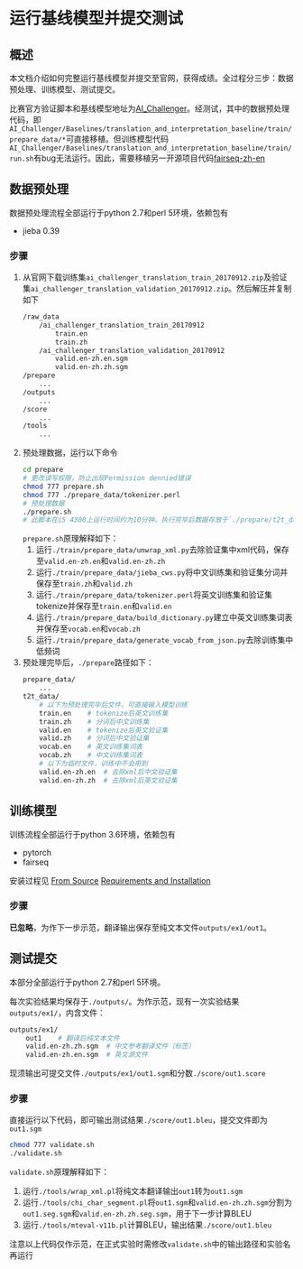 # 运行基线模型并提交测试

## 概述

本文档介绍如何完整运行基线模型并提交至官网，获得成绩。全过程分三步：数据预处理、训练模型、测试提交。

比赛官方验证脚本和基线模型地址为[AI_Challenger](https://github.com/AIChallenger/AI_Challenger)。经测试，其中的数据预处理代码，即`AI_Challenger/Baselines/translation_and_interpretation_baseline/train/prepare_data/*`可直接移植。但训练模型代码`AI_Challenger/Baselines/translation_and_interpretation_baseline/train/run.sh`有bug无法运行。因此，需要移植另一开源项目代码[fairseq-zh-en](https://github.com/twairball/fairseq-zh-en)

## 数据预处理

数据预处理流程全部运行于python 2.7和perl 5环境，依赖包有

- jieba 0.39

### 步骤

1. 从官网下载训练集`ai_challenger_translation_train_20170912.zip`及验证集`ai_challenger_translation_validation_20170912.zip`。然后解压并复制如下
    ```bash
    /raw_data
        /ai_challenger_translation_train_20170912
            train.en
            train.zh
        /ai_challenger_translation_validation_20170912
            valid.en-zh.en.sgm
            valid.en-zh.zh.sgm
    /prepare
        ...
    /outputs
        ...
    /score
        ...
    /tools
        ...
    ```
1. 预处理数据，运行以下命令
    ```bash
    cd prepare
    # 更改读写权限，防止出现Permission dennied错误
    chmod 777 prepare.sh
    chmod 777 ./prepare_data/tokenizer.perl
    # 预处理数据
    ./prepare.sh
    # 此脚本在i5 4300上运行时间约为10分钟。执行完毕后数据存放于`./prepare/t2t_data`
    ```
    `prepare.sh`原理解释如下：
    1. 运行`./train/prepare_data/unwrap_xml.py`去除验证集中xml代码，保存至`valid.en-zh.en`和`valid.en-zh.zh`
    1. 运行`./train/prepare_data/jieba_cws.py`将中文训练集和验证集分词并保存至`train.zh`和`valid.zh`
    1. 运行`./train/prepare_data/tokenizer.perl`将英文训练集和验证集tokenize并保存至`train.en`和`valid.en`
    1. 运行`./train/prepare_data/build_dictionary.py`建立中英文训练集词表并保存至`vocab.en`和`vocab.zh`
    1. 运行`./train/prepare_data/generate_vocab_from_json.py`去除训练集中低频词
1. 预处理完毕后，`./prepare`路径如下：
    ```bash
    prepare_data/
        ...
    t2t_data/
        # 以下为预处理完毕后文件，可直接输入模型训练
        train.en    # tokenize后英文训练集
        train.zh    # 分词后中文训练集
        valid.en    # tokenize后英文验证集
        valid.zh    # 分词后中文验证集
        vocab.en    # 英文训练集词表
        vocab.zh    # 中文训练集词表
        # 以下为临时文件，训练中不会用到
        valid.en-zh.en  # 去除xml后中文验证集
        valid.en-zh.zh  # 去除xml后英文验证集

    ```
## 训练模型


训练流程全部运行于python 3.6环境，依赖包有

- pytorch
- fairseq

安装过程见
[From Source](https://github.com/pytorch/pytorch#from-source)
[Requirements and Installation](https://github.com/facebookresearch/fairseq-py#requirements-and-installation)

### 步骤

**已忽略**，为作下一步示范，翻译输出保存至纯文本文件`outputs/ex1/out1`。

## 测试提交

本部分全部运行于python 2.7和perl 5环境。

每次实验结果均保存于`./outputs/`。为作示范，现有一次实验结果`outputs/ex1/`，内含文件：

```bash
outputs/ex1/
    out1    # 翻译后纯文本文件
    valid.en-zh.zh.sgm  # 中文参考翻译文件（标签）
    valid.en-zh.en.sgm  # 英文源文件 
```

现须输出可提交文件`./outputs/ex1/out1.sgm`和分数`./score/out1.score`

### 步骤

直接运行以下代码，即可输出测试结果`./score/out1.bleu`，提交文件即为`out1.sgm`
```bash
chmod 777 validate.sh
./validate.sh
```

`validate.sh`原理解释如下：

1. 运行`./tools/wrap_xml.pl`将纯文本翻译输出`out1`转为`out1.sgm`
1. 运行`./tools/chi_char_segment.pl`将`out1.sgm`和`valid.en-zh.zh.sgm`分割为`out1.seg.sgm`和`valid.en-zh.zh.seg.sgm`，用于下一步计算BLEU
1. 运行`./tools/mteval-v11b.pl`计算BLEU，输出结果`./score/out1.bleu`

注意以上代码仅作示范，在正式实验时需修改`validate.sh`中的输出路径和实验名再运行